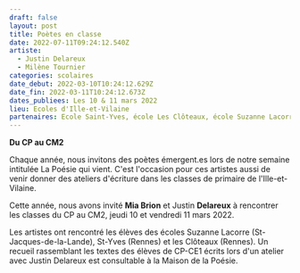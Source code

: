 ```yaml
---
draft: false
layout: post
title: Poètes en classe
date: 2022-07-11T09:24:12.540Z
artiste:
  - Justin Delareux
  - Milène Tournier
categories: scolaires
date_debut: 2022-03-10T10:24:12.629Z
date_fin: 2022-03-11T10:24:12.673Z
dates_publiees: Les 10 & 11 mars 2022
lieu: Ecoles d'Ille-et-Vilaine
partenaires: Ecole Saint-Yves, école Les Clôteaux, école Suzanne Lacorre
---
```

**Du CP au CM2**

Chaque année, nous invitons des poètes émergent.es lors de notre semaine intitulée La Poésie qui vient. C'est l'occasion pour ces artistes aussi de venir donner des ateliers d'écriture dans les classes de primaire de l'Ille-et-Vilaine.

Cette année, nous avons invité **Mia Brion** et Justin **Delareux** à rencontrer les classes du CP au CM2, jeudi 10 et vendredi 11 mars 2022.

Les artistes ont rencontré les élèves des écoles Suzanne Lacorre (St-Jacques-de-la-Lande), St-Yves (Rennes) et les Clôteaux (Rennes). Un recueil rassemblant les textes des élèves de CP-CE1 écrits lors d'un atelier avec Justin Delareux est consultable à la Maison de la Poésie.